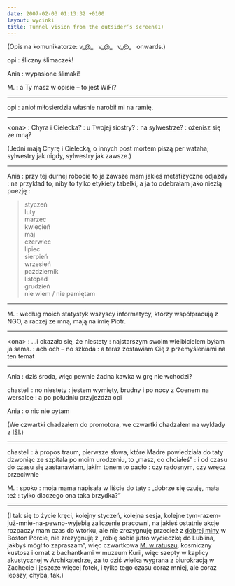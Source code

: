 ```yaml
---
date: 2007-02-03 01:13:32 +0100
layout: wycinki
title: Tunnel vision from the outsider’s screen(1)
---
```


(Opis na komunikatorze: v\_@\_   v\_@\_   v\_@\_   onwards.)

opi
: śliczny ślimaczek!

Ania
: wypasione ślimaki!

M.
: a Ty masz w opisie – to jest WiFi?

---

opi
: anioł miłosierdzia właśnie narobił mi na ramię.

---

&lt;ona&gt;
: Chyra i Cielecka?
: u Twojej siostry?
: na sylwestrze?
: ożenisz się ze mną?

(Jedni mają Chyrę i Cielecką, o innych post mortem piszą per wataha; sylwestry jak nigdy, sylwestry jak zawsze.)

---

Ania
: przy tej durnej robocie to ja zawsze mam jakieś metafizyczne odjazdy
: na przykład to, niby to tylko etykiety tabelki, a ja to odebrałam jako niezłą poezję
: <blockquote><p>styczeń<br />luty<br />marzec<br />kwiecień<br />maj<br />czerwiec<br />lipiec<br />sierpień<br />wrzesień<br />październik<br />listopad<br />grudzień<br />nie wiem / nie pamiętam</p><p></p></blockquote>

---

M.
: według moich statystyk wszyscy informatycy, którzy współpracują z NGO, a raczej ze mną, mają na imię Piotr.

---

&lt;ona&gt;
: …i okazało się, że niestety
: najstarszym swoim wielbicielem byłam ja sama.
: ach och – no szkoda
: a teraz zostawiam Cię z przemyśleniami na ten temat

---

Ania
: dziś środa, więc pewnie żadna kawka w grę nie wchodzi?

chastell
: no niestety
: jestem wymięty, brudny i po nocy z Coenem na wersalce
: a po południu przyjeżdża opi

Ania
: o nic nie pytam

(We czwartki chadzałem do promotora, we czwartki chadzałem na wykłady z [ISI](/i-saw-the-best-minds-of-my-generation 'inteligentne systemy informacyjne z czwóreczką w tle').)

---

chastell
: à propos traum, pierwsze słowa, które Madre powiedziała do taty dzwoniąc ze szpitala po moim urodzeniu, to „masz, co chciałeś”
: i od czasu do czasu się zastanawiam, jakim tonem to padło
: czy radosnym, czy wręcz przeciwnie

M.
: spoko
: moja mama napisała w liście do taty
: „dobrze się czuję, mała też
: tylko dlaczego ona taka brzydka?”

---

(I tak się to życie kręci, kolejny styczeń, kolejna sesja, kolejne tym-razem-już-mnie-na-pewno-wyjebią zaliczenie pracowni, na jakieś ostatnie akcje rozpaczy mam czas do wtorku, ale nie zrezygnuję przecież z [dobrej miny](http://flickr.com/photos/dzejdi/368307374/ 'z dedykacją dla daily.art.pl, no przecież') w Boston Porcie, nie zrezygnuję z „robię sobie jutro wycieczkę do Lublina, jakbyś mógł to zapraszam”, więc czwartkowa [M. w ratuszu](http://lublin.gazeta.pl/lublin/3292000,35640,3890798.html '…i piękne historie'), kosmiczny kustosz i ornat z bachantkami w muzeum Kurii, więc szepty w kaplicy akustycznej w Archikatedrze, za to dziś wielka wygrana z biurokracją w Zachęcie i jeszcze więcej fotek, i tylko tego czasu coraz mniej, ale coraz lepszy, chyba, tak.)
